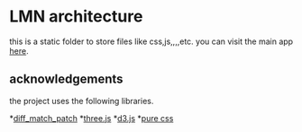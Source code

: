 LMN architecture
==============


this is a static folder to store files like css,js,,,,etc.
you can visit the main app [here](https://github.com/yasushisakai/algodeq_app).



acknowledgements
-----------------------
the project uses the following libraries.

 *[diff_match_patch](https://code.google.com/p/google-diff-match-patch/)
 *[three.js](https://github.com/mrdoob/three.js/)
 *[d3.js](http://d3js.org/)
 *[pure css](http://purecss.io/)
